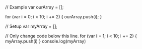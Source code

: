 // Example
var ourArray = [];

for (var i = 0; i < 10; i += 2) {
  ourArray.push(i);
}

// Setup
var myArray = [];

// Only change code below this line.
for (var i = 1; i < 10; i += 2) {
  myArray.push(i)
}
console.log(myArray)